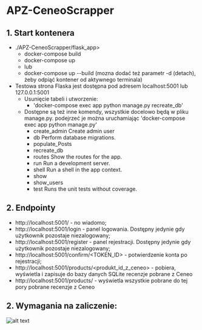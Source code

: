 # APZ-CeneoScrapper

## 1. Start kontenera

- ./APZ-CeneoScrapper/flask_app>
    - docker-compose build
    - docker-compose up
    - lub
    - docker-compose up --build (mozna dodać też parametr -d (detach), żeby odpiąć kontener od aktywnego terminala)
- Testowa strona Flaska jest dostępna pod adresem localhost:5001 lub 127.0.0.1:5001
    - Usunięcie tabeli i utworzenie:
        - 'docker-compose exec app python manage.py recreate_db'
    - Dostępne są też inne komendy, wszystkie docelowo będą w pliku manage.py.
     podejrzeć je można uruchamiając 'docker-compose exec app python manage.py'
      - create_admin    Create admin user
      - db              Perform database migrations.
      - populate_Posts
      - recreate_db
      - routes          Show the routes for the app.
      - run             Run a development server.
      - shell           Run a shell in the app context.
      - show
      - show_users
      - test            Runs the unit tests without coverage.

## 2. Endpointy
- http://localhost:5001/ - no wiadomo;
- http://localhost:5001/login - panel logowania. Dostępny jedynie gdy użytkownik pozostaje niezalogowany;
- http://localhost:5001/register - panel rejestracji. Dostępny jedynie gdy użytkownik pozostaje niezalogowany; 
- http://localhost:5001/confirm/<TOKEN_ID> - potwierdzenie konta po rejestracji;
- http://localhost:5001/products/<produkt_id_z_ceneo> - pobiera, wyświetla i zapisuje do bazy danych SQLite 
recenzje pobrane z Ceneo
- http://localhost:5001/products/ - wyświetla wszystkie pobrane do tej pory pobrane recenzje z Ceneo
## 2. Wymagania na zaliczenie:

![alt text](docs/wymagania_na_zjo.png)

